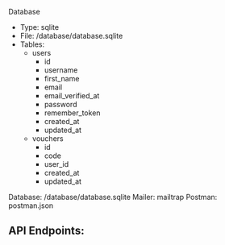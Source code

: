 Database
- Type: sqlite
- File: /database/database.sqlite
- Tables:
  - users
    - id
    - username
    - first_name
    - email
    - email_verified_at
    - password
    - remember_token
    - created_at
    - updated_at
  - vouchers
    - id
    - code
    - user_id
    - created_at
    - updated_at

Database: /database/database.sqlite
Mailer: mailtrap
Postman: postman.json


API Endpoints:
- 
